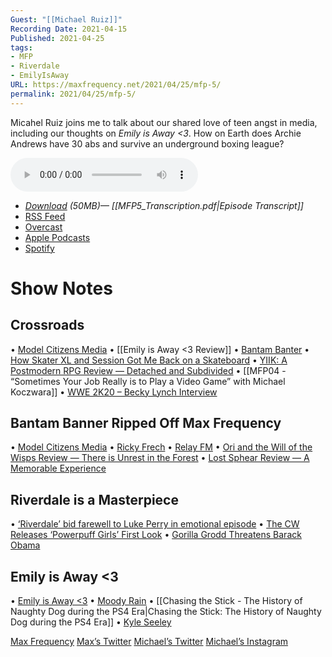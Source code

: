 ```yaml
---
Guest: "[[Michael Ruiz]]"
Recording Date: 2021-04-15
Published: 2021-04-25
tags:
- MFP
- Riverdale
- EmilyIsAway
URL: https://maxfrequency.net/2021/04/25/mfp-5/
permalink: 2021/04/25/mfp-5/
---
```

Micahel Ruiz joins me to talk about our shared love of teen angst in media, including our thoughts on *Emily is Away <3*. How on Earth does Archie Andrews have 30 abs and survive an underground boxing league?

<audio controls>
<source src="https://traffic.libsyn.com/maxfrequency/MF05_Final.mp3">
</audio>

- *[Download](https://traffic.libsyn.com/maxfrequency/MF05_Final.mp3) (50MB)— [[MFP5_Transcription.pdf|Episode Transcript]]*
- [RSS Feed](https://maxfrequency.libsyn.com/rss)
- [Overcast](https://overcast.fm/itunes1557043396)
- [Apple Podcasts](https://podcasts.apple.com/us/podcast/the-max-frequency-podcast/id1557043396)
- [Spotify](https://open.spotify.com/show/3W1LwBNmhZ6s5QmQViWXKn)

# Show Notes
## Crossroads
• [Model Citizens Media](https://www.youtube.com/channel/UCEMnYNgjavJu7H1oTgl9e2A)
• [[Emily is Away <3 Review]]
• [Bantam Banter](https://bantambanter.com/)
• [How Skater XL and Session Got Me Back on a Skateboard](https://www.dualshockers.com/skater-xl-session-getting-back-into-skateboarding-feature/)
• [YIIK: A Postmodern RPG Review — Detached and Subdivided](https://www.dualshockers.com/yiik-postmodern-rpg-review-switch/)
• [[MFP04 - “Sometimes Your Job Really is to Play a Video Game” with Michael Koczwara]]
• [WWE 2K20 – Becky Lynch Interview](https://www.youtube.com/watch?v=d7BeY05qELU)
## Bantam Banner Ripped Off Max Frequency
• [Model Citizens Media](https://www.youtube.com/channel/UCEMnYNgjavJu7H1oTgl9e2A)
• [Ricky Frech](https://www.twitter.com/RickyFrech)
• [Relay FM](https://www.relay.fm/)
• [Ori and the Will of the Wisps Review — There is Unrest in the Forest](https://www.dualshockers.com/ori-and-the-will-of-the-wisps-review-xbox-one/)
• [Lost Sphear Review — A Memorable Experience](https://www.dualshockers.com/lost-sphear-review-ps4-switch/)
## Riverdale is a Masterpiece
• [‘Riverdale’ bid farewell to Luke Perry in emotional episode](https://www.cnn.com/2019/10/09/entertainment/riverdale-luke-perry)
• [The CW Releases ‘Powerpuff Girls’ First Look](https://www.awn.com/news/cw-releases-powerpuff-girls-first-look)
• [Gorilla Grodd Threatens Barack Obama](https://youtu.be/RGPgMO58qCQ)
## Emily is Away <3
• [Emily is Away <3](http://emilyisaway.com/)
• [Moody Rain](http://emilyisaway.com/3/moodyrain/)
• [[Chasing the Stick - The History of Naughty Dog during the PS4 Era|Chasing the Stick: The History of Naughty Dog during the PS4 Era]]
• [Kyle Seeley](https://twitter.com/KyleSeeley23)

[Max Frequency](https://maxfrequency.net/)
[Max’s Twitter](https://www.twitter.com/MaxRoberts143)
[Michael’s Twitter](https://www.twitter.com/TheMichaelRuiz)
[Michael’s Instagram](https://www.instagram.com/themichaeljruiz/)
